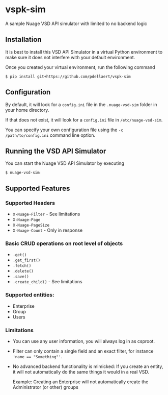 # vspk-sim
A sample Nuage VSD API simulator with limited to no backend logic

## Installation
It is best to install this VSD API Simulator in a virtual Python environment to make sure it does not interfere with your default environment.

Once you created your virtual environment, run the following command
```
$ pip install git+https://github.com/pdellaert/vspk-sim
```

## Configuration
By default, it will look for a `config.ini` file in the `.nuage-vsd-sim` folder in your home directory. 

If that does not exist, it will look for a `config.ini` file in `/etc/nuage-vsd-sim`.

You can specify your own configuration file using the `-c /path/to/config.ini` command line option.

## Running the VSD API Simulator
You can start the Nuage VSD API Simulator by executing
```
$ nuage-vsd-sim
```

## Supported Features
### Supported Headers
* `X-Nuage-Filter` - See limitations
* `X-Nuage-Page`
* `X-Nuage-PageSize` 
* `X-Nuage-Count` - Only in response
  
### Basic CRUD operations on root level of objects
* `.get()`
* `.get_first()`
* `.fetch()`
* `.delete()`
* `.save()`
* `.create_child()` - See limitations

### Supported entities:
* Enterprise
* Group
* Users

### Limitations

* You can use any user information, you will always log in as csproot.
* Filter can only contain a single field and an exact filter, for instance `'name == "Something"'`.
* No advanced backend functionality is mimicked: If you create an entity, it will not automatically do the same things it would in a real VSD.

  Example: Creating an Enterprise will not automatically create the Administrator (or other) groups

